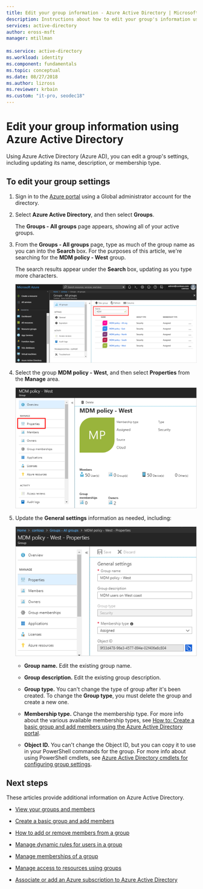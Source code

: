 ```yaml
---
title: Edit your group information - Azure Active Directory | Microsoft Docs
description: Instructions about how to edit your group's information using Azure Active Directory.
services: active-directory
author: eross-msft
manager: mtillman

ms.service: active-directory
ms.workload: identity
ms.component: fundamentals
ms.topic: conceptual
ms.date: 08/27/2018
ms.author: lizross
ms.reviewer: krbain
ms.custom: "it-pro, seodec18"
---
```


# Edit your group information using Azure Active Directory

Using Azure Active Directory (Azure AD), you can edit a group's settings, including updating its name, description, or membership type.

## To edit your group settings
1. Sign in to the [Azure portal](https://portal.azure.com) using a Global administrator account for the directory.

2. Select **Azure Active Directory**, and then select **Groups**.

    The **Groups - All groups** page appears, showing all of your active groups.

3. From the **Groups - All groups** page, type as much of the group name as you can into the **Search** box. For the purposes of this article, we're searching for the **MDM policy - West** group.

    The search results appear under the **Search** box, updating as you type more characters.

    ![All groups page, with search text in the Search box](media/active-directory-groups-settings-azure-portal/search-for-specific-group.png)

4. Select the group **MDM policy - West**, and then select **Properties** from the **Manage** area.

    ![Group Overview page with number and members and Member option highlighted](media/active-directory-groups-settings-azure-portal/group-overview-blade.png)

5. Update the **General settings** information as needed, including:

    ![Properties settings for a group](media/active-directory-groups-settings-azure-portal/group-properties-settings.png)

    - **Group name.** Edit the existing group name.
    
    - **Group description.** Edit the existing group description.

    - **Group type.** You can't change the type of group after it's been created. To change the **Group type**, you must delete the group and create a new one.
    
    - **Membership type.** Change the membership type. For more info about the various available membership types, see [How to: Create a basic group and add members using the Azure Active Directory portal](active-directory-groups-create-azure-portal.md).
    
    - **Object ID.** You can't change the Object ID, but you can copy it to use in your PowerShell commands for the group. For more info about using PowerShell cmdlets, see [Azure Active Directory cmdlets for configuring group settings](../users-groups-roles/groups-settings-v2-cmdlets.md).

## Next steps
These articles provide additional information on Azure Active Directory.

- [View your groups and members](active-directory-groups-view-azure-portal.md)

- [Create a basic group and add members](active-directory-groups-create-azure-portal.md)

- [How to add or remove members from a group](active-directory-groups-members-azure-portal.md)

- [Manage dynamic rules for users in a group](../users-groups-roles/groups-create-rule.md)

- [Manage memberships of a group](active-directory-groups-membership-azure-portal.md)

- [Manage access to resources using groups](active-directory-manage-groups.md)

- [Associate or add an Azure subscription to Azure Active Directory](active-directory-how-subscriptions-associated-directory.md)
